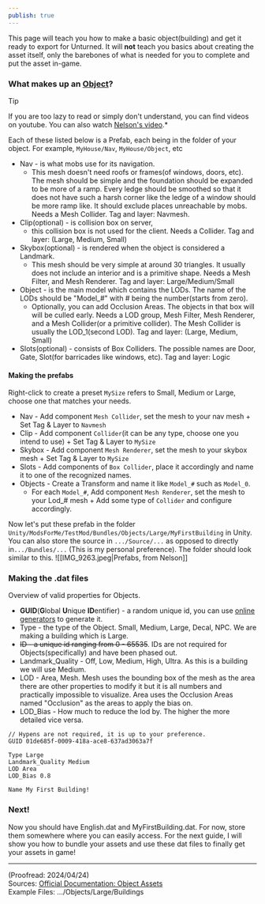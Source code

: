 ```yaml
---
publish: true
---
```

<u></u><u></u><u></u><u></u>This page will teach you how to make a basic object(building) and get it ready to export for Unturned. It will **not** teach you basics about creating the asset itself, only the barebones of what is needed for you to complete and put the asset in-game.
### What makes up an <u>Object</u>?
> [!tip]
> If you are too lazy to read or simply don't understand, you can find videos on youtube. You can also watch [Nelson's video](https://www.youtube.com/watch?si=JkNXE_ruAle7w1F4&t=2790).*

Each of these listed below is a Prefab, each being in the folder of your object. For example, `MyHouse/Nav`, `MyHouse/Object`, etc
* Nav - is what mobs use for its navigation. 
	* This mesh doesn't need roofs or frames(of windows, doors, etc). The mesh should be simple and the foundation should be expanded to be more of a ramp. Every ledge should be smoothed so that it does not have such a harsh corner like the ledge of a window should be more ramp like. It should exclude places unreachable by mobs. Needs a Mesh Collider. Tag and layer: Navmesh.
* Clip(optional) - is collision box on server, 
	* this collision box is not used for the client. Needs a Collider. Tag and layer: (Large, Medium, Small)
* Skybox(optional) - is rendered when the object is considered a Landmark. 
	* This mesh should be very simple at around 30 triangles. It usually does not include an interior and is a primitive shape. Needs a Mesh Filter, and Mesh Renderer. Tag and layer: Large/Medium/Small
* Object - is the main model which contains the LODs. The name of the LODs should be "Model\_#" with # being the number(starts from zero). 
	* Optionally, you can add Occlusion Areas. The objects in that box will will be culled early. Needs a LOD group, Mesh Filter, Mesh Renderer, and a Mesh Collider(or a primitive collider). The Mesh Collider is usually the LOD_1(second LOD). Tag and layer: (Large, Medium, Small)
* Slots(optional) - consists of Box Colliders. The possible names are Door, Gate, Slot(for barricades like windows, etc). Tag and layer: Logic

#### Making the prefabs
Right-click to create a preset 
`MySize` refers to Small, Medium or Large, choose one that matches your needs.
- Nav - Add component `Mesh Collider`, set the mesh to your nav mesh + Set Tag & Layer to `Navmesh`
- Clip - Add component `Collider`(it can be any type, choose one you intend to use) + Set Tag & Layer to `MySize`
- Skybox - Add component `Mesh Renderer`, set the mesh to your skybox mesh + Set Tag & Layer to `MySize`
- Slots - Add components of `Box Collider`, place it accordingly and name it to one of the recognized names. 
- Objects - Create a Transform and name it like `Model_#` such as `Model_0`.
	- For each `Model_#`, Add component `Mesh Renderer`, set the mesh to your Lod_# mesh + Add some type of `Collider` and configure accordingly.

Now let's put these prefab in the folder `Unity/ModsForMe/TestMod/Bundles/Objects/Large/MyFirstBuilding` in Unity. You can also store the source in `.../Source/...` as opposed to directly in`.../Bundles/...` (This is my personal preference).
The folder should look similar to this.
![[IMG_9263.jpeg|Prefabs, from Nelson]]

### Making the .dat files
Overview of valid properties for Objects.
* **GUID**(**G**lobal **U**nique **ID**entifier) - a random unique id, you can use [online generators](https://www.guidgenerator.com/) to generate it.
* Type - the type of the Object. Small, Medium, Large, Decal, NPC. We are making a building which is Large.
* ~~ID - a unique id ranging from 0 - 65535~~. IDs are not required for Objects(specifically) and have been phased out.
* Landmark\_Quality - Off, Low, Medium, High, Ultra. As this is a building we will use Medium.
* LOD - Area, Mesh. Mesh uses the bounding box of the mesh as the area there are other properties to modify it but it is all numbers and practically impossible to visualize. Area uses the Occlusion Areas named "Occlusion" as the areas to apply the bias on.
* LOD\_Bias - How much to reduce the lod by. The higher the more detailed vice versa.

```
// Hypens are not required, it is up to your preference.
GUID 01de685f-0009-418a-ace8-637ad3063a7f

Type Large
Landmark_Quality Medium
LOD Area
LOD_Bias 0.8
```


```
Name My First Building!
```

### Next!

Now you should have English.dat and MyFirstBuilding.dat. For now, store them somewhere where you can easily access. For the next guide, I will show you how to bundle your assets and use these dat files to finally get your assets in game!

***

(Proofread: 2024/04/24)\
Sources: [Official Documentation: Object Assets](https://docs.smartlydressedgames.com/en/stable/assets/object-asset.html)\
Example Files: .../Objects/Large/Buildings

[^1]: yi
